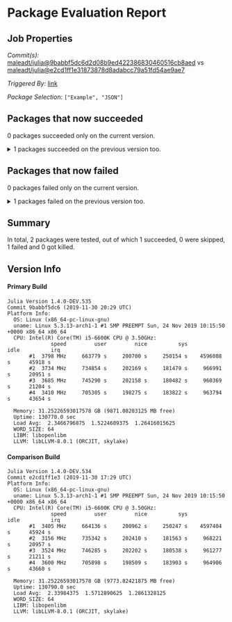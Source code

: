 # Package Evaluation Report

## Job Properties

*Commit(s):* [maleadt/julia@9babbf5dc6d2d08b9ed422386830460516cb8aed](https://github.com/maleadt/julia/commit/9babbf5dc6d2d08b9ed422386830460516cb8aed) vs [maleadt/julia@e2cd1ff1e31873878d8adabcc79a51fd54ae9ae7](https://github.com/maleadt/julia/commit/e2cd1ff1e31873878d8adabcc79a51fd54ae9ae7)

*Triggered By:* [link](https://github.com/maleadt/julia/commit/9babbf5dc6d2d08b9ed422386830460516cb8aed#commitcomment-36260882)

*Package Selection:* `["Example", "JSON"]`

## Packages that now succeeded

0 packages succeeded only on the current version.

<details><summary>1 packages succeeded on the previous version too.</summary>
<p>

- Example v0.5.3: testing [was successful](logs/Example/1.4.0-DEV-9babbf5dc6.log)
</p>
</details>


## Packages that now failed

0 packages failed only on the current version.

<details><summary>1 packages failed on the previous version too.</summary>
<p>

- JSON v0.21.0: testing [was unsuccessful](logs/JSON/1.4.0-DEV-9babbf5dc6.log) because there were unidentified errors
</p>
</details>


## Summary

In total, 2 packages were tested, out of which 1 succeeded, 0 were skipped, 1 failed and 0 got killed.


## Version Info

#### Primary Build

```
Julia Version 1.4.0-DEV.535
Commit 9babbf5dc6 (2019-11-30 20:29 UTC)
Platform Info:
  OS: Linux (x86_64-pc-linux-gnu)
  uname: Linux 5.3.13-arch1-1 #1 SMP PREEMPT Sun, 24 Nov 2019 10:15:50 +0000 x86_64 x86_64
  CPU: Intel(R) Core(TM) i5-6600K CPU @ 3.50GHz: 
              speed         user         nice          sys         idle          irq
       #1  3798 MHz     663779 s     200700 s     250154 s    4596088 s      45918 s
       #2  3734 MHz     734854 s     202169 s     181479 s     966991 s      20951 s
       #3  3685 MHz     745290 s     202158 s     180482 s     960369 s      21204 s
       #4  3410 MHz     705305 s     198275 s     183822 s     963794 s      43654 s
       
  Memory: 31.25226593017578 GB (9871.08203125 MB free)
  Uptime: 130770.0 sec
  Load Avg:  2.3466796875  1.5224609375  1.26416015625
  WORD_SIZE: 64
  LIBM: libopenlibm
  LLVM: libLLVM-8.0.1 (ORCJIT, skylake)

```

#### Comparison Build

```
Julia Version 1.4.0-DEV.534
Commit e2cd1ff1e3 (2019-11-30 17:29 UTC)
Platform Info:
  OS: Linux (x86_64-pc-linux-gnu)
  uname: Linux 5.3.13-arch1-1 #1 SMP PREEMPT Sun, 24 Nov 2019 10:15:50 +0000 x86_64 x86_64
  CPU: Intel(R) Core(TM) i5-6600K CPU @ 3.50GHz: 
              speed         user         nice          sys         idle          irq
       #1  3405 MHz     664136 s     200962 s     250247 s    4597404 s      45924 s
       #2  3156 MHz     735342 s     202410 s     181563 s     968221 s      20957 s
       #3  3524 MHz     746285 s     202202 s     180538 s     961277 s      21211 s
       #4  3600 MHz     705898 s     198509 s     183903 s     964906 s      43660 s
       
  Memory: 31.25226593017578 GB (9773.82421875 MB free)
  Uptime: 130790.0 sec
  Load Avg:  2.33984375  1.5712890625  1.2861328125
  WORD_SIZE: 64
  LIBM: libopenlibm
  LLVM: libLLVM-8.0.1 (ORCJIT, skylake)

```
<!-- Generated on 2019-12-04T10:24:27.349 -->
